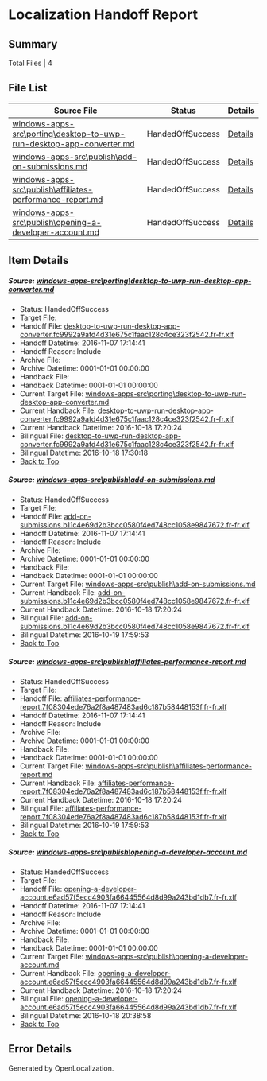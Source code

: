 # <a name='report-top'></a> Localization Handoff Report

## Summary
 Total Files | 4

## File List
 Source File | Status | Details 
 ----------- | ------ | ------- 
 [windows-apps-src\porting\desktop-to-uwp-run-desktop-app-converter.md](https://cpubwin.visualstudio.com/windows-uwp/_git/windows-uwp/commit/a5ac8acdbb7480bb776cef6d1dffa303dab5a9e1?path=windows-apps-src%2Fporting%2Fdesktop-to-uwp-run-desktop-app-converter.md&_a=contents) | HandedOffSuccess | [Details](#4095cfbe96f239afb5f3173e0a7f84e01d63452c5295)
 [windows-apps-src\publish\add-on-submissions.md](https://cpubwin.visualstudio.com/windows-uwp/_git/windows-uwp/commit/0f2b48f646423f299999a61d78dd956a78a09a8e?path=windows-apps-src%2Fpublish%2Fadd-on-submissions.md&_a=contents) | HandedOffSuccess | [Details](#1e7c02621da528c4635ab47bd7c2a898f2441da15418)
 [windows-apps-src\publish\affiliates-performance-report.md](https://cpubwin.visualstudio.com/windows-uwp/_git/windows-uwp/commit/9646b9614bb2935db5880cad9bf1a58648330671?path=windows-apps-src%2Fpublish%2Faffiliates-performance-report.md&_a=contents) | HandedOffSuccess | [Details](#76bb607fb0abf11c863be24489a4eea0747a4e405420)
 [windows-apps-src\publish\opening-a-developer-account.md](https://cpubwin.visualstudio.com/windows-uwp/_git/windows-uwp/commit/323577311d328da6ad1e7bf0a976d3cea099816a?path=windows-apps-src%2Fpublish%2Fopening-a-developer-account.md&_a=contents) | HandedOffSuccess | [Details](#19096e3f1f94fb4eb98646163c6542a94f8612d45486)

## Item Details
##### <a name='4095cfbe96f239afb5f3173e0a7f84e01d63452c5295'></a> Source: [windows-apps-src\porting\desktop-to-uwp-run-desktop-app-converter.md](https://cpubwin.visualstudio.com/windows-uwp/_git/windows-uwp/commit/a5ac8acdbb7480bb776cef6d1dffa303dab5a9e1?path=windows-apps-src%2Fporting%2Fdesktop-to-uwp-run-desktop-app-converter.md&_a=contents)
* Status: HandedOffSuccess
* Target File: 
* Handoff File: [desktop-to-uwp-run-desktop-app-converter.fc9992a9afd4d31e675c1faac128c4ce323f2542.fr-fr.xlf](https://cpubwin.visualstudio.com/windows-uwp/_git/WDCLib.handoff/commit/7efe0e09ffabb0a727705c5563d638c67dfc6970?path=ol-handoff%2Fcpubwin%2Fwindows-uwp.fr-fr%2Fmaster%2Fdesktop-to-uwp-run-desktop-app-converter.fc9992a9afd4d31e675c1faac128c4ce323f2542.fr-fr.xlf&_a=contents)
* Handoff Datetime: 2016-11-07 17:14:41
* Handoff Reason: Include
* Archive File: 
* Archive Datetime: 0001-01-01 00:00:00
* Handback File: 
* Handback Datetime: 0001-01-01 00:00:00
* Current Target File: [windows-apps-src\porting\desktop-to-uwp-run-desktop-app-converter.md](https://cpubwin.visualstudio.com/windows-uwp/_git/windows-uwp.fr-fr/commit/5bf3daf71cd8f7a945ec878e8d84937b38d16d09?path=windows-apps-src%2Fporting%2Fdesktop-to-uwp-run-desktop-app-converter.md&_a=contents)
* Current Handback File: [desktop-to-uwp-run-desktop-app-converter.fc9992a9afd4d31e675c1faac128c4ce323f2542.fr-fr.xlf](https://cpubwin.visualstudio.com/windows-uwp/_git/WDCLib.handback/commit/e6a0357fb8ac60ea1b67b018a13764c4a5aec180?path=ol-handback%2FMicrosoft%2Fwindows-apps.fr-fr%2Fmaster%2Fdesktop-to-uwp-run-desktop-app-converter.fc9992a9afd4d31e675c1faac128c4ce323f2542.fr-fr.xlf&_a=contents)
* Current Handback Datetime: 2016-10-18 17:20:24
* Bilingual File: [desktop-to-uwp-run-desktop-app-converter.fc9992a9afd4d31e675c1faac128c4ce323f2542.fr-fr.xlf](https://cpubwin.visualstudio.com/windows-uwp/_git/WDCLib.handback/commit/e6a0357fb8ac60ea1b67b018a13764c4a5aec180?path=ol-handback%2FMicrosoft%2Fwindows-apps.fr-fr%2Fmaster%2Fdesktop-to-uwp-run-desktop-app-converter.fc9992a9afd4d31e675c1faac128c4ce323f2542.fr-fr.xlf&_a=contents)
* Bilingual Datetime: 2016-10-18 17:30:18
* [Back to Top](#report-top)

##### <a name='1e7c02621da528c4635ab47bd7c2a898f2441da15418'></a> Source: [windows-apps-src\publish\add-on-submissions.md](https://cpubwin.visualstudio.com/windows-uwp/_git/windows-uwp/commit/0f2b48f646423f299999a61d78dd956a78a09a8e?path=windows-apps-src%2Fpublish%2Fadd-on-submissions.md&_a=contents)
* Status: HandedOffSuccess
* Target File: 
* Handoff File: [add-on-submissions.b11c4e69d2b3bcc0580f4ed748cc1058e9847672.fr-fr.xlf](https://cpubwin.visualstudio.com/windows-uwp/_git/WDCLib.handoff/commit/7efe0e09ffabb0a727705c5563d638c67dfc6970?path=ol-handoff%2Fcpubwin%2Fwindows-uwp.fr-fr%2Fmaster%2Fadd-on-submissions.b11c4e69d2b3bcc0580f4ed748cc1058e9847672.fr-fr.xlf&_a=contents)
* Handoff Datetime: 2016-11-07 17:14:41
* Handoff Reason: Include
* Archive File: 
* Archive Datetime: 0001-01-01 00:00:00
* Handback File: 
* Handback Datetime: 0001-01-01 00:00:00
* Current Target File: [windows-apps-src\publish\add-on-submissions.md](https://cpubwin.visualstudio.com/windows-uwp/_git/windows-uwp.fr-fr/commit/5bf3daf71cd8f7a945ec878e8d84937b38d16d09?path=windows-apps-src%2Fpublish%2Fadd-on-submissions.md&_a=contents)
* Current Handback File: [add-on-submissions.b11c4e69d2b3bcc0580f4ed748cc1058e9847672.fr-fr.xlf](https://cpubwin.visualstudio.com/windows-uwp/_git/WDCLib.handback/commit/e6a0357fb8ac60ea1b67b018a13764c4a5aec180?path=ol-handback%2FMicrosoft%2Fwindows-apps.fr-fr%2Fmaster%2Fadd-on-submissions.b11c4e69d2b3bcc0580f4ed748cc1058e9847672.fr-fr.xlf&_a=contents)
* Current Handback Datetime: 2016-10-18 17:20:24
* Bilingual File: [add-on-submissions.b11c4e69d2b3bcc0580f4ed748cc1058e9847672.fr-fr.xlf](https://cpubwin.visualstudio.com/windows-uwp/_git/WDCLib.handback/commit/e6a0357fb8ac60ea1b67b018a13764c4a5aec180?path=ol-handback%2FMicrosoft%2Fwindows-apps.fr-fr%2Fmaster%2Fadd-on-submissions.b11c4e69d2b3bcc0580f4ed748cc1058e9847672.fr-fr.xlf&_a=contents)
* Bilingual Datetime: 2016-10-19 17:59:53
* [Back to Top](#report-top)

##### <a name='76bb607fb0abf11c863be24489a4eea0747a4e405420'></a> Source: [windows-apps-src\publish\affiliates-performance-report.md](https://cpubwin.visualstudio.com/windows-uwp/_git/windows-uwp/commit/9646b9614bb2935db5880cad9bf1a58648330671?path=windows-apps-src%2Fpublish%2Faffiliates-performance-report.md&_a=contents)
* Status: HandedOffSuccess
* Target File: 
* Handoff File: [affiliates-performance-report.7f08304ede76a2f8a487483ad6c187b58448153f.fr-fr.xlf](https://cpubwin.visualstudio.com/windows-uwp/_git/WDCLib.handoff/commit/7efe0e09ffabb0a727705c5563d638c67dfc6970?path=ol-handoff%2Fcpubwin%2Fwindows-uwp.fr-fr%2Fmaster%2Faffiliates-performance-report.7f08304ede76a2f8a487483ad6c187b58448153f.fr-fr.xlf&_a=contents)
* Handoff Datetime: 2016-11-07 17:14:41
* Handoff Reason: Include
* Archive File: 
* Archive Datetime: 0001-01-01 00:00:00
* Handback File: 
* Handback Datetime: 0001-01-01 00:00:00
* Current Target File: [windows-apps-src\publish\affiliates-performance-report.md](https://cpubwin.visualstudio.com/windows-uwp/_git/windows-uwp.fr-fr/commit/5bf3daf71cd8f7a945ec878e8d84937b38d16d09?path=windows-apps-src%2Fpublish%2Faffiliates-performance-report.md&_a=contents)
* Current Handback File: [affiliates-performance-report.7f08304ede76a2f8a487483ad6c187b58448153f.fr-fr.xlf](https://cpubwin.visualstudio.com/windows-uwp/_git/WDCLib.handback/commit/e6a0357fb8ac60ea1b67b018a13764c4a5aec180?path=ol-handback%2FMicrosoft%2Fwindows-apps.fr-fr%2Fmaster%2Faffiliates-performance-report.7f08304ede76a2f8a487483ad6c187b58448153f.fr-fr.xlf&_a=contents)
* Current Handback Datetime: 2016-10-18 17:20:24
* Bilingual File: [affiliates-performance-report.7f08304ede76a2f8a487483ad6c187b58448153f.fr-fr.xlf](https://cpubwin.visualstudio.com/windows-uwp/_git/WDCLib.handback/commit/e6a0357fb8ac60ea1b67b018a13764c4a5aec180?path=ol-handback%2FMicrosoft%2Fwindows-apps.fr-fr%2Fmaster%2Faffiliates-performance-report.7f08304ede76a2f8a487483ad6c187b58448153f.fr-fr.xlf&_a=contents)
* Bilingual Datetime: 2016-10-19 17:59:53
* [Back to Top](#report-top)

##### <a name='19096e3f1f94fb4eb98646163c6542a94f8612d45486'></a> Source: [windows-apps-src\publish\opening-a-developer-account.md](https://cpubwin.visualstudio.com/windows-uwp/_git/windows-uwp/commit/323577311d328da6ad1e7bf0a976d3cea099816a?path=windows-apps-src%2Fpublish%2Fopening-a-developer-account.md&_a=contents)
* Status: HandedOffSuccess
* Target File: 
* Handoff File: [opening-a-developer-account.e6ad57f5ecc4903fa66445564d8d99a243bd1db7.fr-fr.xlf](https://cpubwin.visualstudio.com/windows-uwp/_git/WDCLib.handoff/commit/7efe0e09ffabb0a727705c5563d638c67dfc6970?path=ol-handoff%2Fcpubwin%2Fwindows-uwp.fr-fr%2Fmaster%2Fopening-a-developer-account.e6ad57f5ecc4903fa66445564d8d99a243bd1db7.fr-fr.xlf&_a=contents)
* Handoff Datetime: 2016-11-07 17:14:41
* Handoff Reason: Include
* Archive File: 
* Archive Datetime: 0001-01-01 00:00:00
* Handback File: 
* Handback Datetime: 0001-01-01 00:00:00
* Current Target File: [windows-apps-src\publish\opening-a-developer-account.md](https://cpubwin.visualstudio.com/windows-uwp/_git/windows-uwp.fr-fr/commit/5bf3daf71cd8f7a945ec878e8d84937b38d16d09?path=windows-apps-src%2Fpublish%2Fopening-a-developer-account.md&_a=contents)
* Current Handback File: [opening-a-developer-account.e6ad57f5ecc4903fa66445564d8d99a243bd1db7.fr-fr.xlf](https://cpubwin.visualstudio.com/windows-uwp/_git/WDCLib.handback/commit/e6a0357fb8ac60ea1b67b018a13764c4a5aec180?path=ol-handback%2FMicrosoft%2Fwindows-apps.fr-fr%2Fmaster%2Fopening-a-developer-account.e6ad57f5ecc4903fa66445564d8d99a243bd1db7.fr-fr.xlf&_a=contents)
* Current Handback Datetime: 2016-10-18 17:20:24
* Bilingual File: [opening-a-developer-account.e6ad57f5ecc4903fa66445564d8d99a243bd1db7.fr-fr.xlf](https://cpubwin.visualstudio.com/windows-uwp/_git/WDCLib.handback/commit/e6a0357fb8ac60ea1b67b018a13764c4a5aec180?path=ol-handback%2FMicrosoft%2Fwindows-apps.fr-fr%2Fmaster%2Fopening-a-developer-account.e6ad57f5ecc4903fa66445564d8d99a243bd1db7.fr-fr.xlf&_a=contents)
* Bilingual Datetime: 2016-10-18 20:38:58
* [Back to Top](#report-top)


## Error Details

Generated by OpenLocalization.
